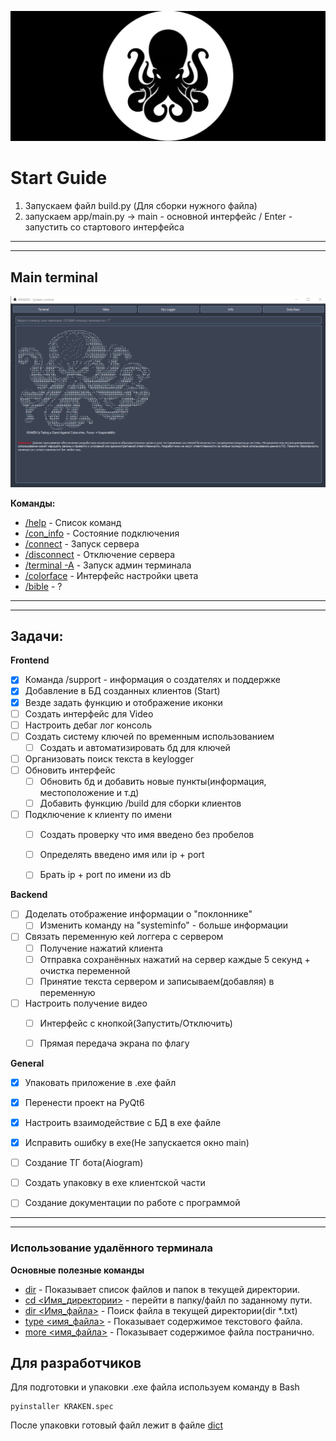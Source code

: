 ![](resources/img/imgReadme/kraken_background.jpg)

# Start Guide 
1. Запускаем файл build.py (Для сборки нужного файла)
2. запускаем app/main.py -> main - основной интерфейс / Enter - запустить со стартового интерфейса


---
---

## Main terminal
![Терминал](resources/img/imgReadme/terminal.png)

**Команды:**
- <u>/help</u> - Список команд
- <u>/con_info</u> - Состояние подключения
- <u>/connect</u> - Запуск сервера
- <u>/disconnect</u> - Отключение сервера
- <u>/terminal -A</u> - Запуск админ терминала
- <u>/colorface</u> - Интерфейс настройки цвета
- <u>/bible</u> - ?

---
---

## Задачи:
**Frontend**
- [x] Команда /support - информация о создателях и поддержке
- [x] Добавление в БД созданных клиентов (Start)
- [x] Везде задать функцию и отображение иконки
- [ ] Создать интерфейс для Video
- [ ] Настроить дебаг лог консоль
- [ ] Создать систему ключей по временным использованием
    - [ ] Создать и автоматизировать бд для ключей 
- [ ] Организовать поиск текста в keylogger
- [ ] Обновить интерфейс
    - [ ] Обновить бд и добавить новые пункты(информация, местоположение и т.д)
    - [ ] Добавить функцию /build для сборки клиентов
- [ ] Подключение к клиенту по имени
    - [ ] Создать проверку что имя введено без пробелов
    - [ ] Определять введено имя или ip + port
    - [ ] Брать ip + port по имени из db


**Backend**
- [ ] Доделать отображение информации о "поклоннике"
    - [ ] Изменить команду на "systeminfo" - больше информации
- [ ] Связать переменную кей логгера с сервером
    - [ ] Получение нажатий клиента
    - [ ] Отправка сохранённых нажатий на сервер каждые 5 секунд + очистка переменной
    - [ ] Принятие текста сервером и записываем(добавляя) в переменную
- [ ] Настроить получение видео
    - [ ] Интерфейс с кнопкой(Запустить/Отключить)
    - [ ] Прямая передача экрана по флагу


**General**
- [x] Упаковать приложение в .exe файл
- [x] Перенести проект на PyQt6
- [x] Настроить взаимодействие с БД в exe файле
- [x] Исправить ошибку в exe(Не запускается окно main)
- [ ] Создание ТГ бота(Aiogram)
- [ ] Создать упаковку в exe клиентской части
- [ ] Создание документации по работе с программой


---
---
### Использование удалённого терминала
**Основные полезные команды**
- <u>dir</u> - Показывает список файлов и папок в текущей директории.
- <u>cd <Имя_директории></u> - перейти в папку/файл по заданному пути.
- <u>dir <Имя_файла></u> - Поиск файла в текущей директории(dir *.txt)
- <u>type <имя_файла></u> - Показывает содержимое текстового файла.
- <u>more <имя_файла></u> - Показывает содержимое файла постранично.


## Для разработчиков
Для подготовки и упаковки .exe файла используем команду в Bash
```
pyinstaller KRAKEN.spec
```
После упаковки готовый файл лежит в файле <u>dict</u>
